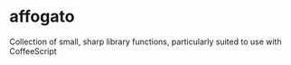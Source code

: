 affogato
========

Collection of small, sharp library functions, particularly suited to use with CoffeeScript